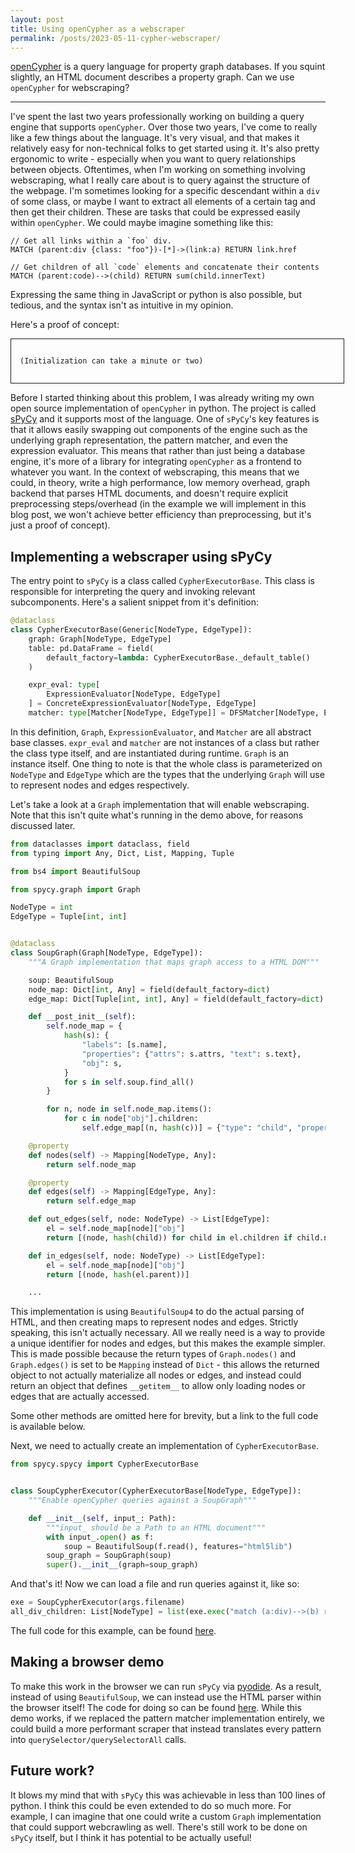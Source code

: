 ```yaml
---
layout: post
title: Using openCypher as a webscraper
permalink: /posts/2023-05-11-cypher-webscraper/
---
```


[openCypher](https://opencypher.org) is a query language for property graph
databases. If you squint slightly, an HTML document describes a property graph.
Can we use `openCypher` for webscraping?

---

I've spent the last two years professionally working on building a query engine
that supports `openCypher`. Over those two years, I've come to really like a few
things about the language. It's very visual, and that makes it relatively easy
for non-technical folks to get started using it. It's also pretty ergonomic to
write - especially when you want to query relationships between objects.
Oftentimes, when I'm working on something involving webscraping, what I really
care about is to query against the structure of the webpage. I'm sometimes
looking for a specific descendant within a `div` of some class, or maybe I want to
extract all elements of a certain tag and then get their children. These are
tasks that could be expressed easily within `openCypher`. We could maybe imagine
something like this:

```cypher
// Get all links within a `foo` div.
MATCH (parent:div {class: "foo"})-[*]->(link:a) RETURN link.href

// Get children of all `code` elements and concatenate their contents
MATCH (parent:code)-->(child) RETURN sum(child.innerText)
```

Expressing the same thing in JavaScript or python is also possible, but tedious,
and the syntax isn't as intuitive in my opinion.

Here's a proof of concept:
<script src="https://cdn.jsdelivr.net/pyodide/v0.23.0/full/pyodide.js"></script>
<script src="{{ '/static/cypher_scraper/script.js' | relative_url }}"></script>
<script src="./static/script.js"></script>
<link rel="stylesheet" type="text/css" href="https://aneeshdurg.me/spycy/static/style.css">
<div class="content-blogpost" style="border: 1px solid; width: 100%; padding: 1em">
<div id="preload" class="preload">
<code id="progress">
(Initialization can take a minute or two)<br>
</code>
</div>
<div id="loaded" style="display: none;">
<h2> Input HTML </h2>
<textarea id="source" class="cellinput"></textarea>
<br>
<br>
<h2> Cypher Scraper </h2>
<div id="notebook"></div>
</div>
</div>

Before I started thinking about this problem, I was already writing my own open
source implementation of `openCypher` in python. The project is called
[sPyCy](https://aneeshdurg.me/spycy) and it supports most of the language. One
of `sPyCy`'s key features is that it allows easily swapping out components of
the engine such as the underlying graph representation, the pattern matcher, and
even the expression evaluator. This means that rather than just being a database
engine, it's more of a library for integrating `openCypher` as a frontend to
whatever you want. In the context of webscraping, this means that we could, in
theory, write a high performance, low memory overhead, graph backend that parses
HTML documents, and doesn't require explicit preprocessing steps/overhead (in
the example we will implement in this blog post, we won't achieve better
efficiency than preprocessing, but it's just a proof of concept).  

## Implementing a webscraper using sPyCy

The entry point to `sPyCy` is a class called `CypherExecutorBase`. This class is
responsible for interpreting the query and invoking relevant subcomponents.
Here's a salient snippet from it's definition:

```python
@dataclass
class CypherExecutorBase(Generic[NodeType, EdgeType]):
    graph: Graph[NodeType, EdgeType]
    table: pd.DataFrame = field(
        default_factory=lambda: CypherExecutorBase._default_table()
    )

    expr_eval: type[
        ExpressionEvaluator[NodeType, EdgeType]
    ] = ConcreteExpressionEvaluator[NodeType, EdgeType]
    matcher: type[Matcher[NodeType, EdgeType]] = DFSMatcher[NodeType, EdgeType]
```

In this definition, `Graph`, `ExpressionEvaluator`, and `Matcher` are all
abstract base classes. `expr_eval` and `matcher` are not instances of a class but
rather the class type itself, and are instantiated during runtime. `Graph` is
an instance itself. One thing to note is that the whole class is parameterized
on `NodeType` and `EdgeType` which are the types that the underlying `Graph`
will use to represent nodes and edges respectively.

Let's take a look at a `Graph` implementation that will enable webscraping. Note
that this isn't quite what's running in the demo above, for reasons discussed
later.

```python
from dataclasses import dataclass, field
from typing import Any, Dict, List, Mapping, Tuple

from bs4 import BeautifulSoup

from spycy.graph import Graph

NodeType = int
EdgeType = Tuple[int, int]


@dataclass
class SoupGraph(Graph[NodeType, EdgeType]):
    """A Graph implementation that maps graph access to a HTML DOM"""

    soup: BeautifulSoup
    node_map: Dict[int, Any] = field(default_factory=dict)
    edge_map: Dict[Tuple[int, int], Any] = field(default_factory=dict)

    def __post_init__(self):
        self.node_map = {
            hash(s): {
                "labels": [s.name],
                "properties": {"attrs": s.attrs, "text": s.text},
                "obj": s,
            }
            for s in self.soup.find_all()
        }

        for n, node in self.node_map.items():
            for c in node["obj"].children:
                self.edge_map[(n, hash(c))] = {"type": "child", "properties": {}}

    @property
    def nodes(self) -> Mapping[NodeType, Any]:
        return self.node_map

    @property
    def edges(self) -> Mapping[EdgeType, Any]:
        return self.edge_map

    def out_edges(self, node: NodeType) -> List[EdgeType]:
        el = self.node_map[node]["obj"]
        return [(node, hash(child)) for child in el.children if child.name is not None]

    def in_edges(self, node: NodeType) -> List[EdgeType]:
        el = self.node_map[node]["obj"]
        return [(node, hash(el.parent))]

    ...
```

This implementation is using `BeautifulSoup4` to do the actual parsing of HTML,
and then creating maps to represent nodes and edges. Strictly speaking, this
isn't actually necessary. All we really need is a way to provide a unique
identifier for nodes and edges, but this makes the example simpler. This is made
possible because the return types of `Graph.nodes()` and `Graph.edges()` is set
to be `Mapping` instead of `Dict` - this allows the returned object to not
actually materialize all nodes or edges, and instead could return an object that
defines `__getitem__` to allow only loading nodes or edges that are actually
accessed.

Some other methods are omitted here for brevity, but a link to the full code is
available below.

Next, we need to actually create an implementation of `CypherExecutorBase`.

```python
from spycy.spycy import CypherExecutorBase


class SoupCypherExecutor(CypherExecutorBase[NodeType, EdgeType]):
    """Enable openCypher queries against a SoupGraph"""

    def __init__(self, input_: Path):
        """input_ should be a Path to an HTML document"""
        with input_.open() as f:
            soup = BeautifulSoup(f.read(), features="html5lib")
        soup_graph = SoupGraph(soup)
        super().__init__(graph=soup_graph)
```

And that's it! Now we can load a file and run queries against it, like so:

```python
exe = SoupCypherExecutor(args.filename)
all_div_children: List[NodeType] = list(exe.exec("match (a:div)-->(b) return a")["a"])
```

The full code for this example, can be found
[here](https://github.com/aneeshdurg/spycy/blob/main/examples/spycy_dom.py).


## Making a browser demo

To make this work in the browser we can run `sPyCy` via
[pyodide](https://pyodide.org/en/stable/). As a result, instead of using
`BeautifulSoup`, we can instead use the HTML parser within the browser itself!
The code for doing so can be found
[here](https://github.com/aneeshdurg/aneeshdurg.github.io/tree/master/static/cypher_scraper).
While this demo works, if we replaced the pattern matcher implementation
entirely, we could build a more performant scraper that instead translates every
pattern into `querySelector/querySelectorAll` calls.

## Future work?

It blows my mind that with `sPyCy` this was achievable in less than 100 lines of
python. I think this could be even extended to do so much more. For example, I
can imagine that one could write a custom `Graph` implementation that could
support webcrawling as well. There's still work to be done on `sPyCy` itself,
but I think it has potential to be actually useful!
